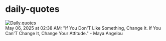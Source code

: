 # daily-quotes
[![Daily quotes](https://github.com/ceepu8/daily-quotes/actions/workflows/daily-quote.yml/badge.svg)](https://github.com/ceepu8/daily-quotes/actions/workflows/daily-quote.yml)<br/>
May 06, 2025 at 02:38 AM: "If You Don'T Like Something, Change It. If You Can'T Change It, Change Your Attitude." - Maya Angelou

